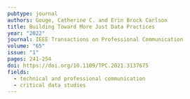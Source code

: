 ```yaml
---
pubtype: journal
authors: Gouge, Catherine C. and Erin Brock Carlson
title: Building Toward More Just Data Practices
year: "2022"
journal: IEEE Transactions on Professional Communication
volume: "65"
issue: "1"
pages: 241-254
doi: https://doi.org/10.1109/TPC.2021.3137675
fields:
  - technical and professional communication
  - critical data studies
---
```

